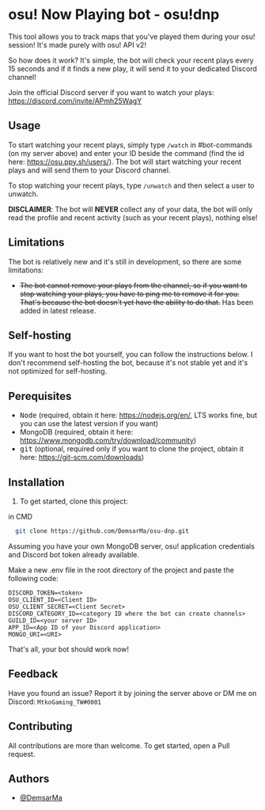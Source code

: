 
# osu! Now Playing bot - osu!dnp

This tool allows you to track maps that you've played them during your osu! session! It's made purely with osu! API v2!

So how does it work? It's simple, the bot will check your recent plays every 15 seconds and if it finds a new play, it will send it to your dedicated Discord channel!

Join the official Discord server if you want to watch your plays: https://discord.com/invite/APmh25WagY

## Usage

To start watching your recent plays, simply type `/watch` in #bot-commands (on my server above) and enter your ID beside the command (find the id here: https://osu.ppy.sh/users/<ID>). The bot will start watching your recent plays and will send them to your Discord channel.

To stop watching your recent plays, type `/unwatch` and then select a user to unwatch.

**DISCLAIMER**:
The bot will **NEVER** collect any of your data, the bot will only read the profile and recent activity (such as your recent plays), nothing else!
## Limitations

The bot is relatively new and it's still in development, so there are some limitations:

- ~~The bot cannot remove your plays from the channel, so if you want to stop watching your plays, you have to ping me to remove it for you. That's because the bot doesn't yet have the ability to do that.~~ Has been added in latest release.

## Self-hosting

If you want to host the bot yourself, you can follow the instructions below. I don't recommend self-hosting the bot, because it's not stable yet and it's not optimized for self-hosting.
## Perequisites

- <kbd>Node</kbd> (required, obtain it here: https://nodejs.org/en/, LTS works fine, but you can use the latest version if you want)
- MongoDB (required, obtain it here: https://www.mongodb.com/try/download/community)
- <kbd>git</kbd> (optional, required only if you want to clone the project, obtain it here: https://git-scm.com/downloads)

## Installation

1. To get started, clone this project:

in CMD
```bash
  git clone https://github.com/DemsarMa/osu-dnp.git
```
Assuming you have your own MongoDB server, osu! application credentials and Discord bot token already available.

Make a new .env file in the root directory of the project and paste the following code:

```
DISCORD_TOKEN=<token>
OSU_CLIENT_ID=<Client ID>
OSU_CLIENT_SECRET=<Client Secret>
DISCORD_CATEGORY_ID=<category ID where the bot can create channels>
GUILD_ID=<your server ID>
APP_ID=<App ID of your Discord application>
MONGO_URI=<URI>
```

That's all, your bot should work now!

## Feedback

Have you found an issue? Report it by joining the server above or DM me on Discord: `MtkoGaming_TW#0001`

## Contributing

All contributions are more than welcome. To get started, open a Pull request.

## Authors

- [@DemsarMa](https://github.com/DemsarMa)
